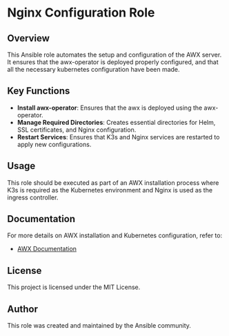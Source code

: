 # Nginx Configuration Role

## Overview

This Ansible role automates the setup and configuration of the AWX server. It ensures that the awx-operator is deployed properly configured, and that all the necessary kubernetes configuration have been made.

## Key Functions

- **Install awx-operator**: Ensures that the awx is deployed using the awx-operator.
- **Manage Required Directories**: Creates essential directories for Helm, SSL certificates, and Nginx configuration.
- **Restart Services**: Ensures that K3s and Nginx services are restarted to apply new configurations.

## Usage

This role should be executed as part of an AWX installation process where K3s is required as the Kubernetes environment and Nginx is used as the ingress controller.

## Documentation

For more details on AWX installation and Kubernetes configuration, refer to:
- [AWX Documentation](https://ansible.readthedocs.io/projects/awx/)

## License

This project is licensed under the MIT License.

## Author

This role was created and maintained by the Ansible community.

